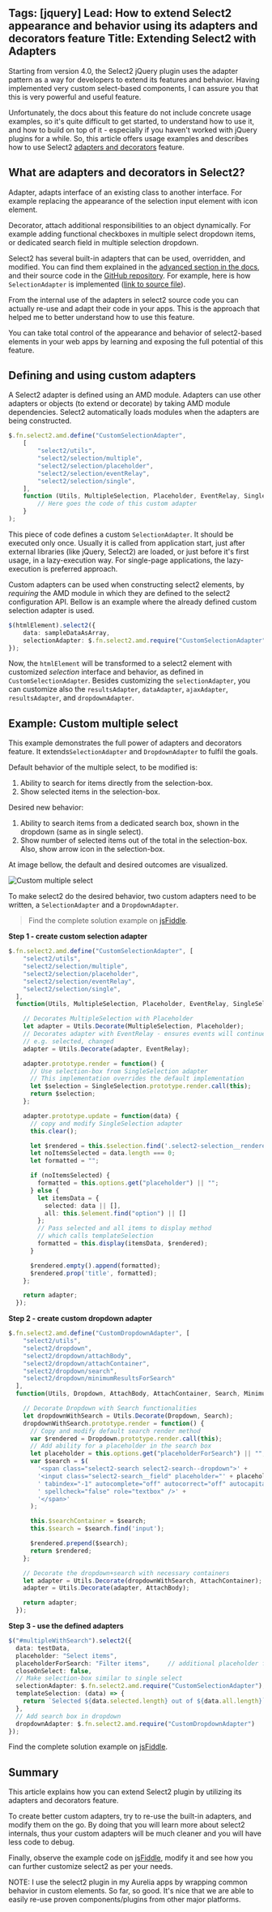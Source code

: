 Tags: [jquery]
Lead: How to extend Select2 appearance and behavior using its adapters and decorators feature
Title: Extending Select2 with Adapters
---

Starting from version 4.0, the Select2 jQuery plugin uses the adapter pattern as a way for developers to extend its features and behavior. Having implemented very custom select-based components, I can assure you that this is very powerful and useful feature.<!--excerpt-->

Unfortunately, the docs about this feature do not include concrete usage examples, so it's quite difficult to get started, to understand how to use it, and how to build on top of it - especially if you haven't worked with jQuery plugins for a while. So, this article offers usage examples and describes how to use Select2 [adapters and decorators](https://select2.org/advanced/adapters-and-decorators) feature.<!--excerpt-->

## What are adapters and decorators in Select2?

Adapter, adapts interface of an existing class to another interface. For example replacing the appearance of the selection input element with icon element. 

Decorator, attach additional responsibilities to an object dynamically. For example adding functional checkboxes in multiple select dropdown items, or dedicated search field in multiple selection dropdown.

Select2 has several built-in adapters that can be used, overridden, and modified. You can find them explained in the [advanced section in the docs](https://select2.org/advanced/default-adapters), and their source code in the [GitHub repository](https://github.com/select2/select2/tree/062c6c3af5f0f39794c34c0a343a3857e587cc97/src/js/select2). For example, here is how `SelectionAdapter` is implemented ([link to source file](https://github.com/select2/select2/blob/062c6c3af5f0f39794c34c0a343a3857e587cc97/src/js/select2/selection/single.js)). 

From the internal use of the adapters in select2 source code you can actually re-use and adapt their code in your apps. This is the approach that helped me to better understand how to use this feature. 

You can take total control of the appearance and behavior of select2-based elements in your web apps by learning and exposing the full potential of this feature.

## Defining and using custom adapters

A Select2 adapter is defined using an AMD module. Adapters can use other adapters or objects (to extend or decorate) by taking AMD module dependencies. Select2 automatically loads modules when the adapters are being constructed. 

```typescript
$.fn.select2.amd.define("CustomSelectionAdapter",
    [
        "select2/utils",
        "select2/selection/multiple",
        "select2/selection/placeholder",
        "select2/selection/eventRelay",
        "select2/selection/single",
    ],
    function (Utils, MultipleSelection, Placeholder, EventRelay, SingleSelection) {
        // Here goes the code of this custom adapter
    }
);
```

This piece of code defines a custom `SelectionAdapter`. It should be executed only once. Usually it is called from application start, just after external libraries (like jQuery, Select2) are loaded, or just before it's first usage, in a lazy-execution way. For single-page applications, the lazy-execution is preferred approach.

Custom adapters can be used when constructing select2 elements, by *requiring* the AMD module in which they are defined to the select2 configuration API. Bellow is an example where the already defined custom selection adapter is used.

```typescript
$(htmlElement).select2({
    data: sampleDataAsArray,
    selectionAdapter: $.fn.select2.amd.require("CustomSelectionAdapter")
});
```

Now, the `htmlElement` will be transformed to a select2 element with customized *selection* interface and behavior, as defined in `CustomSelectionAdapter`. Besides customizing the `selectionAdapter`, you can customize also the `resultsAdapter`, `dataAdapter`, `ajaxAdapter`, `resultsAdapter`, and `dropdownAdapter`.

## Example: Custom multiple select

This example demonstrates the full power of adapters and decorators feature. It extends`SelectionAdapter` and `DropdownAdapter` to fulfil the goals.

Default behavior of the multiple select, to be modified is:

1. Ability to search for items directly from the selection-box.
2. Show selected items in the selection-box.

Desired new behavior:

1. Ability to search items from a dedicated search box, shown in the dropdown (same as in single select).
2. Show number of selected items out of the total in the selection-box. Also, show arrow icon in the selection-box.

At image bellow, the default and desired outcomes are visualized.

![Custom multiple select](/images/2017-10-24-extending-select2-with-adapters-and-decorators/1.png)

To make select2 do the desired behavior, two custom adapters need to be written, a `SelectionAdapter` and a `DropdownAdapter`.

> Find the complete solution example on [jsFiddle](https://jsfiddle.net/bojanv91/ou7ohLd1/15).

**Step 1 - create custom selection adapter**

```typescript
$.fn.select2.amd.define("CustomSelectionAdapter", [
    "select2/utils",
    "select2/selection/multiple",
    "select2/selection/placeholder",
    "select2/selection/eventRelay",
    "select2/selection/single",
  ],
  function(Utils, MultipleSelection, Placeholder, EventRelay, SingleSelection) {

    // Decorates MultipleSelection with Placeholder
    let adapter = Utils.Decorate(MultipleSelection, Placeholder);
    // Decorates adapter with EventRelay - ensures events will continue to fire
    // e.g. selected, changed
    adapter = Utils.Decorate(adapter, EventRelay);

    adapter.prototype.render = function() {
      // Use selection-box from SingleSelection adapter
      // This implementation overrides the default implementation
      let $selection = SingleSelection.prototype.render.call(this);
      return $selection;
    };

    adapter.prototype.update = function(data) {
      // copy and modify SingleSelection adapter
      this.clear();

      let $rendered = this.$selection.find('.select2-selection__rendered');
      let noItemsSelected = data.length === 0;
      let formatted = "";

      if (noItemsSelected) {
        formatted = this.options.get("placeholder") || "";
      } else {
        let itemsData = {
          selected: data || [],
          all: this.$element.find("option") || []
        };
        // Pass selected and all items to display method
        // which calls templateSelection
        formatted = this.display(itemsData, $rendered);
      }

      $rendered.empty().append(formatted);
      $rendered.prop('title', formatted);
    };

    return adapter;
  });
```

**Step 2 - create custom dropdown adapter**

```typescript
$.fn.select2.amd.define("CustomDropdownAdapter", [
    "select2/utils",
    "select2/dropdown",
    "select2/dropdown/attachBody",
    "select2/dropdown/attachContainer",
    "select2/dropdown/search",
    "select2/dropdown/minimumResultsForSearch"
  ],
  function(Utils, Dropdown, AttachBody, AttachContainer, Search, MinimumResultsForSearch) {

    // Decorate Dropdown with Search functionalities
    let dropdownWithSearch = Utils.Decorate(Dropdown, Search);
    dropdownWithSearch.prototype.render = function() {
      // Copy and modify default search render method
      var $rendered = Dropdown.prototype.render.call(this);
      // Add ability for a placeholder in the search box
      let placeholder = this.options.get("placeholderForSearch") || "";
      var $search = $(
        '<span class="select2-search select2-search--dropdown">' +
        '<input class="select2-search__field" placeholder="' + placeholder + '" type="search"' +
        ' tabindex="-1" autocomplete="off" autocorrect="off" autocapitalize="off"' +
        ' spellcheck="false" role="textbox" />' +
        '</span>'
      );

      this.$searchContainer = $search;
      this.$search = $search.find('input');

      $rendered.prepend($search);
      return $rendered;
    };

    // Decorate the dropdown+search with necessary containers
    let adapter = Utils.Decorate(dropdownWithSearch, AttachContainer);
    adapter = Utils.Decorate(adapter, AttachBody);

    return adapter;
  });
```

**Step 3 - use the defined adapters**

```typescript
$("#multipleWithSearch").select2({
  data: testData,
  placeholder: "Select items",
  placeholderForSearch: "Filter items",		// additional placeholder for search box
  closeOnSelect: false,
  // Make selection-box similar to single select
  selectionAdapter: $.fn.select2.amd.require("CustomSelectionAdapter"),
  templateSelection: (data) => {
    return `Selected ${data.selected.length} out of ${data.all.length}`;
  },
  // Add search box in dropdown
  dropdownAdapter: $.fn.select2.amd.require("CustomDropdownAdapter")
});
```

Find the complete solution example on [jsFiddle](https://jsfiddle.net/bojanv91/ou7ohLd1/15).

## Summary

This article explains how you can extend Select2 plugin by utilizing its adapters and decorators feature. 

To create better custom adapters, try to re-use the built-in adapters, and modify them on the go. By doing that you will learn more about select2 internals, thus your custom adapters will be much cleaner and you will have less code to debug.

Finally, observe the example code on [jsFiddle](https://jsfiddle.net/bojanv91/ou7ohLd1/15), modify it and see how you can further customize select2 as per your needs. 

NOTE: I use the select2 plugin in my Aurelia apps by wrapping common behavior in custom elements. So far, so good. It's nice that we are able to easily re-use proven components/plugins from other major platforms.

